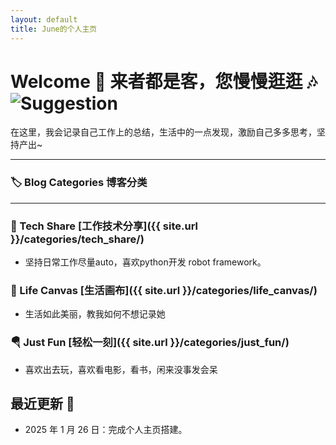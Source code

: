 ```yaml
---
layout: default
title: June的个人主页
---
```


# Welcome 🎉 来者都是客，您慢慢逛逛 🎶![Suggestion](https://github.com/user-attachments/assets/b761db81-8713-4582-9614-25ddd5af65d5)

在这里，我会记录自己工作上的总结，生活中的一点发现，激励自己多多思考，坚持产出~

---

### 🏷️ Blog Categories 博客分类

---
### 🤖 Tech Share [工作技术分享]({{ site.url }}/categories/tech_share/)
  - 坚持日常工作尽量auto，喜欢python开发 robot framework。

### 🎨 Life Canvas [生活画布]({{ site.url }}/categories/life_canvas/)
  - 生活如此美丽，教我如何不想记录她

### 🪂 Just Fun [轻松一刻]({{ site.url }}/categories/just_fun/)
  - 喜欢出去玩，喜欢看电影，看书，闲来没事发会呆

## 最近更新 📰
- 2025 年 1 月 26 日：完成个人主页搭建。

